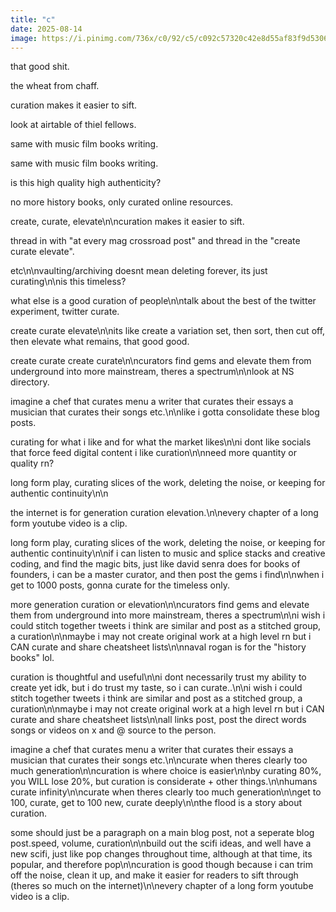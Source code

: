 ```yaml
---
title: "c"
date: 2025-08-14
image: https://i.pinimg.com/736x/c0/92/c5/c092c57320c42e8d55af83f9d5306314.jpg
---
```


that good shit.

the wheat from chaff.

curation makes it easier to sift.

look at airtable of thiel fellows.

same with music film books writing.

same with music film books writing.

is this high quality high authenticity?

no more history books, only curated online resources.

create, curate, elevate\n\ncuration makes it easier to sift.

thread in with "at every mag crossroad post" and thread in the "create curate elevate".

etc\n\nvaulting/archiving doesnt mean deleting forever, its just curating\n\nis this timeless?

what else is a good curation of people\n\ntalk about the best of the twitter experiment, twitter curate.

create curate elevate\n\nits like create a variation set, then sort, then cut off, then elevate what remains, that good good.

create curate create curate\n\ncurators find gems and elevate them from underground into more mainstream, theres a spectrum\n\nlook at NS directory.

imagine a chef that curates menu a writer that curates their essays a musician that curates their songs etc.\n\nlike i gotta consolidate these blog posts.

curating for what i like and for what the market likes\n\ni dont like socials that force feed digital content i like curation\n\nneed more quantity or quality rn?

long form play, curating slices of the work, deleting the noise, or keeping for authentic continuity\n\n

the internet is for generation curation elevation.\n\nevery chapter of a long form youtube video is a clip.

long form play, curating slices of the work, deleting the noise, or keeping for authentic continuity\n\nif i can listen to music and splice stacks and creative coding, and find the magic bits, just like david senra does for books of founders, i can be a master curator, and then post the gems i find\n\nwhen i get to 1000 posts, gonna curate for the timeless only.

more generation curation or elevation\n\ncurators find gems and elevate them from underground into more mainstream, theres a spectrum\n\ni wish i could stitch together tweets i think are similar and post as a stitched group, a curation\n\nmaybe i may not create original work at a high level rn but i CAN curate and share cheatsheet lists\n\nnaval rogan is for the "history books" lol.

curation is thoughtful and useful\n\ni dont necessarily trust my ability to create yet idk, but i do trust my taste, so i can curate..\n\ni wish i could stitch together tweets i think are similar and post as a stitched group, a curation\n\nmaybe i may not create original work at a high level rn but i CAN curate and share cheatsheet lists\n\nall links post, post the direct words songs or videos on x and @ source to the person.

imagine a chef that curates menu a writer that curates their essays a musician that curates their songs etc.\n\ncurate when theres clearly too much generation\n\ncuration is where choice is easier\n\nby curating 80%, you WILL lose 20%, but curation is considerate + other things.\n\nhumans curate infinity\n\ncurate when theres clearly too much generation\n\nget to 100, curate, get to 100 new, curate deeply\n\nthe flood is a story about curation.

some should just be a paragraph on a main blog post, not a seperate blog post.speed, volume, curation\n\nbuild out the scifi ideas, and well have a new scifi, just like pop changes throughout time, although at that time, its popular, and therefore pop\n\ncuration is good though because i can trim off the noise, clean it up, and make it easier for readers to sift through (theres so much on the internet)\n\nevery chapter of a long form youtube video is a clip.
